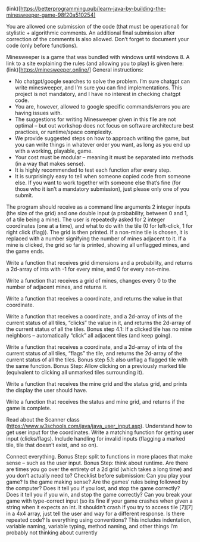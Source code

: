 (link)[https://betterprogramming.pub/learn-java-by-building-the-minesweeper-game-98f20a510254]

<!-- Final project – Minesweeper. -->
You are allowed one submission of the code (that must be operational) 
for stylistic + algorithmic comments. 
An additional final submission after correction of the comments is
also allowed. 
Don’t forget to document your code (only before functions).

Minesweeper is a game that was bundled with windows until windows 8. 
A link to a site explaining the rules (and allowing you to play) is given here:
(link)[https://minesweeper.online/]
General instructions:
-   No chatgpt/google searches to solve the problem. 
    I’m sure chatgpt can write minesweeper, 
    and I’m sure you can find implementations. 
    This project is not mandatory, and I have no interest in checking chatgpt code.
-   You are, however, allowed to google specific commands/errors you are
    having issues with.
-   The suggestions for writing Minesweeper given in this file are not
    optimal – but out workshop does not focus on software architecture best
    practices, or runtime/space complexity.
-   We provide suggested steps on how to approach writing the game, but
    you can write things in whatever order you want, as long as you end up
    with a working, playable, game.
-   Your cost must be modular – meaning it must be separated into methods
    (in a way that makes sense).
-   It is highly recommended to test each function after every step.
-   It is surprisingly easy to tell when someone copied code from someone
    else. If you want to work together with someone else that’s fine (for
    those who it isn’t a mandatory submission), just please only one of you
    submit.

<!-- The game: -->
The program should receive as a command line arguments 2 integer inputs 
(the size of the grid) and one double input 
(a probability, between 0 and 1, of a tile being a mine). 
The user is repeatedly asked for 2 integer coordinates 
(one at a time), and what to do with the tile (0 for left-click, 1 for right click (flag)). 
The grid is then printed.
If a non-mine tile is chosen, it is replaced with a number signifying the number
of mines adjacent to it. 
If a mine is clicked, the grid so far is printed, showing all unflagged mines, and the game ends.

<!-- Suggested steps: -->
<!-- Step 1:  -->
Write a function that receives grid dimensions and a probability, 
and returns a 2d-array of ints with -1 for every mine, and 0 for every non-mine.

<!-- Step 2:  -->
Write a function that receives a grid of mines, changes every 0 to the
number of adjacent mines, and returns it.

<!-- Step 3:  -->
Write a function that receives a coordinate, and returns the value in
that coordinate.

<!-- Step 4:  -->
Write a function that receives a coordinate, and a 2d-array of ints of the
current status of all tiles, “clicks” the value in it, and returns the 2d-array of the
current status of all the tiles.
Bonus step 4.1: If a clicked tile has no mine neighbors – automatically “click” all
adjacent tiles (and keep going).

<!-- Step 5:  -->
Write a function that receives a coordinate, and a 2d-array of ints of the
current status of all tiles, “flags” the tile, and returns the 2d-array of the
current status of all the tiles.
Bonus step 5.1: also unflag a flagged tile with the same function.
Bonus Step: Allow clicking on a previously marked tile (equivalent to clicking all
unmarked tiles surrounding it).

<!-- Step 6:  -->
Write a function that receives the mine grid and the status grid, and
prints the display the user should have.

<!-- Step 7:  -->
Write a function that receives the status and mine grid, and returns if
the game is complete.

<!-- Step 8:  -->
Read about the Scanner class
(https://www.w3schools.com/java/java_user_input.asp).
Understand how to get user input for the coordinates. Write a matching
function for getting user input (clicks/flags). Include handling for invalid inputs
(flagging a marked tile, tile that doesn’t exist, and so on).

<!-- Step 8:  -->
Connect everything.
Bonus Step: 
split to functions in more places that make sense – such as the user input.
Bonus Step: 
think about runtime. Are there are times you go over the entirety
of a 2d grid (which takes a long time) and you don’t actually need to?
Checklist before submission:
Can you play your game?
Is the game making sense? Are the games’ rules being followed by the
computer?
Does it tell you if you lost, and stop the game correctly?
Does it tell you if you win, and stop the game correctly?
Can you break your game with type-correct input (so its fine if your game
crashes when given a string when it expects an int. It shouldn’t crash if you try
to access tile [7][7] in a 4x4 array, just tell the user and way for a different
response.
Is there repeated code?
Is everything using conventions? This includes indentation, variable naming,
variable typing, method naming, and other things I’m probably not thinking
about currently